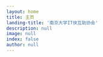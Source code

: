 ```yaml
---
layout: home
title: 主页
landing-title: '南京大学IT侠互助协会'
description: null
image: null
index: false
author: null
---
```



